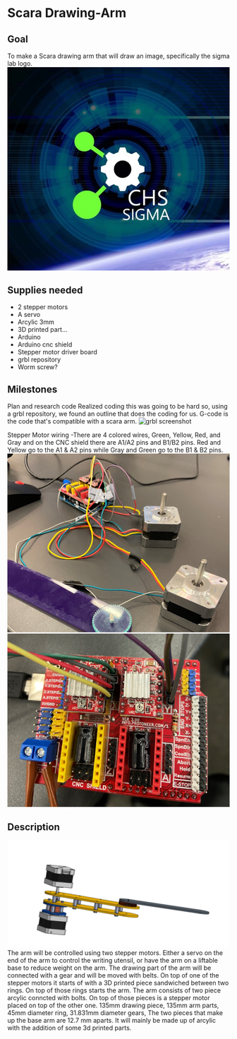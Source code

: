 # Scara Drawing-Arm

## Goal
To make a Scara drawing arm that will draw an image, specifically the sigma lab logo. ![Sigma logo](https://github.com/hgeorge82/Drawing-Arm/blob/main/images/Chs%20sigmalogo.png)

## Supplies needed
- 2 stepper motors
- A servo 
- Arcylic 3mm
- 3D printed part...
- Arduino
- Arduino cnc shield
- Stepper motor driver board
- grbl repository
- Worm screw?

## Milestones
Plan and research code
Realized coding this was going to be hard so, using a grbl repository, we found an outline that does the coding for us. G-code is the code that's compatible with a scara arm. ![grbl screenshot](https://user-images.githubusercontent.com/71407017/149539549-78858c83-d3bb-411f-9aa4-52939c9474c7.png)

Stepper Motor wiring -There are 4 colored wires, Green, Yellow, Red, and Gray and on the CNC shield there are A1/A2 pins and B1/B2 pins. Red and Yellow go to the A1 & A2 pins while Gray and Green go to the B1 & B2 pins. ![Wiring](https://github.com/hgeorge82/Drawing-Arm/blob/main/images/Wiring.png)![Wiring](https://github.com/hgeorge82/Drawing-Arm/blob/main/images/Up%20close%20wiring.png)


## Description
![Onshape link](https://github.com/hgeorge82/Drawing-Arm/blob/main/images/Assembled%203D%20arm.png)
The arm will be controlled using two stepper motors. Either a servo on the end of the arm to control the writing utensil, or have the arm on a liftable base to reduce weight on the arm. The drawing part of the arm will be connected with a gear and will be moved with belts. On top of one of the stepper motors it starts of with a 3D printed piece sandwiched between two rings. On top of those rings starts the arm. The arm consists of two piece arcylic conncted with bolts. On top of those pieces is a stepper motor placed on top of the other one. 135mm drawing piece, 135mm arm parts, 45mm diameter ring, 31.831mm diameter gears, The two pieces that make up the base arm are 12.7 mm aparts. It will mainly be made up of arcylic with the addition of some 3d printed parts.

